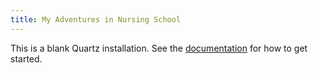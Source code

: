 ```yaml
---
title: My Adventures in Nursing School
---
```


This is a blank Quartz installation.
See the [documentation](https://quartz.jzhao.xyz) for how to get started.
